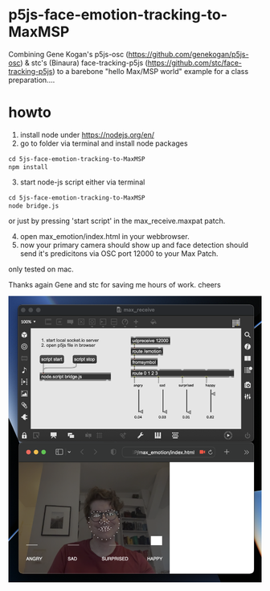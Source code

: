 # p5js-face-emotion-tracking-to-MaxMSP
Combining Gene Kogan's p5js-osc (https://github.com/genekogan/p5js-osc) & stc's (Binaura) face-tracking-p5js (https://github.com/stc/face-tracking-p5js) to a barebone "hello Max/MSP world" example for a class preparation....



# howto
1. install node under https://nodejs.org/en/
2. go to folder via terminal and install node packages
```
cd 5js-face-emotion-tracking-to-MaxMSP 
npm install
```
3. start node-js script either via terminal
```
cd 5js-face-emotion-tracking-to-MaxMSP 
node bridge.js
```
or just by pressing 'start script' in the max_receive.maxpat patch.

4. open max_emotion/index.html in your webbrowser.
5. now your primary camera should show up and face detection should send it's predicitons via OSC port 12000 to your Max Patch.

only tested on mac.


Thanks again Gene and stc for saving me hours of work.
cheers

![MaxEmotion](/assets/images/hello.png)
